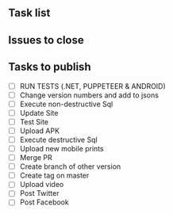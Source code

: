 ## Task list

<!-- [{code}](https://github.com/darakeon/dfm/blob/master/docs/TASKS.md#{code}) -->

## Issues to close

<!-- Put a list of issues that will be closed -->

## Tasks to publish

- [ ] RUN TESTS (.NET, PUPPETEER & ANDROID)
- [ ] Change version numbers and add to jsons
- [ ] Execute non-destructive Sql
- [ ] Update Site
- [ ] Test Site
- [ ] Upload APK
- [ ] Execute destructive Sql
- [ ] Upload new mobile prints
- [ ] Merge PR
- [ ] Create branch of other version
- [ ] Create tag on master
- [ ] Upload video
- [ ] Post Twitter
- [ ] Post Facebook
